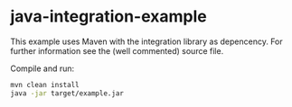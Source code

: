 # java-integration-example

This example uses Maven with the integration library as depencency. For further information see the (well commented) source file.

Compile and run:

```Bash
mvn clean install
java -jar target/example.jar
```
